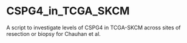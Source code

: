 # CSPG4_in_TCGA_SKCM
A script to investigate levels of CSPG4 in TCGA-SKCM across sites of resection or biopsy for Chauhan et al.
